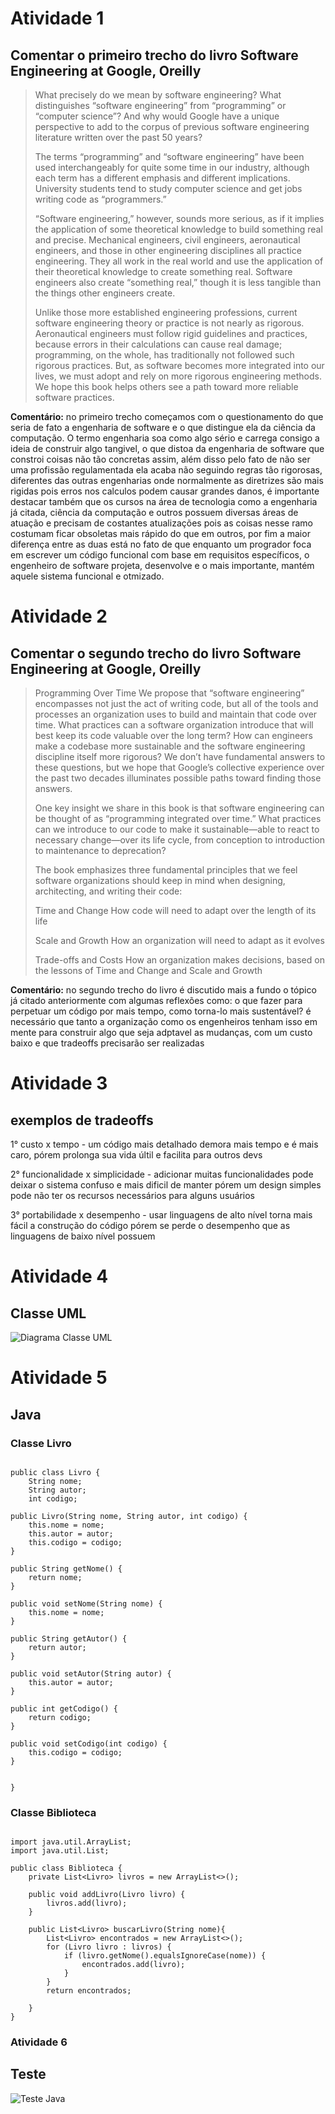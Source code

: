 # Atividade 1
 ## Comentar o primeiro trecho do livro Software Engineering at Google, Oreilly

>What precisely do we mean by software engineering? What distinguishes “software engineering” from “programming” or “computer science”? And why would Google have a unique perspective to add to the corpus of previous software engineering literature written over the past 50 years?
> 
>The terms “programming” and “software engineering” have been used interchangeably for quite some time in our industry, although each term has a different emphasis and different implications. University students tend to study computer science and get jobs writing code as “programmers.”
> 
>“Software engineering,” however, sounds more serious, as if it implies the application of some theoretical knowledge to build something real and precise. Mechanical engineers, civil engineers, aeronautical engineers, and those in other engineering disciplines all practice engineering. They all work in the real world and use the application of their theoretical knowledge to create something real. Software engineers also create “something real,” though it is less tangible than the things other engineers create.
> 
>Unlike those more established engineering professions, current software engineering theory or practice is not nearly as rigorous. Aeronautical engineers must follow rigid guidelines and practices, because errors in their calculations can cause real damage; programming, on the whole, has traditionally not followed such rigorous practices. But, as software becomes more integrated into our lives, we must adopt and rely on more rigorous engineering methods. We hope this book helps others see a path toward more reliable software practices.

**Comentário:** no primeiro trecho começamos com o questionamento do que seria de fato a engenharia de software e o que distingue ela da ciência da computação. O termo engenharia soa como algo sério e carrega consigo a ideia de construir algo tangivel, o que distoa da engenharia de software que constroi coisas não tão concretas assim, além disso pelo fato de não ser uma profissão regulamentada ela acaba não seguindo regras tão rigorosas, diferentes das outras engenharias onde normalmente as diretrizes são mais rigidas pois erros nos calculos podem causar grandes danos, é importante destacar também que os cursos na área de tecnologia como a engenharia já citada, ciência da computação e outros possuem diversas áreas de atuação e precisam de costantes atualizações pois as coisas nesse ramo costumam ficar obsoletas mais rápido do que em outros, por fim a maior diferença entre as duas está no fato de que enquanto um progrador foca em escrever um código funcional com base em requisitos específicos, o engenheiro de software projeta, desenvolve e o mais importante, mantém aquele sistema funcional e otmizado.

 # Atividade 2
  ## Comentar o segundo trecho do livro Software Engineering at Google, Oreilly

>Programming Over Time
>We propose that “software engineering” encompasses not just the act of writing code, but all of the tools and processes an organization uses to build and maintain that code over time. What practices can a software organization introduce that will best keep its code valuable over the long term? How can engineers make a codebase more sustainable and the software engineering discipline itself more rigorous? We don’t have fundamental answers to these questions, but we hope that Google’s collective experience over the past two decades illuminates possible paths toward finding those answers.
>
>One key insight we share in this book is that software engineering can be thought of as “programming integrated over time.” What practices can we introduce to our code to make it sustainable—able to react to necessary change—over its life cycle, from conception to introduction to maintenance to deprecation?
> 
>The book emphasizes three fundamental principles that we feel software organizations should keep in mind when designing, architecting, and writing their code:
> 
>Time and Change
>How code will need to adapt over the length of its life
 >
>Scale and Growth
>How an organization will need to adapt as it evolves
> 
>Trade-offs and Costs
>How an organization makes decisions, based on the lessons of Time and Change and Scale and Growth

**Comentário:** no segundo trecho do livro é discutido mais a fundo o tópico já citado anteriormente com algumas reflexões como: o que fazer para perpetuar um código por mais tempo, como torna-lo mais sustentável? é necessário que tanto a organização como os engenheiros tenham isso em mente para construir algo que seja adptavel as mudanças, com um custo baixo e que tradeoffs precisarão ser realizadas

 # Atividade 3
 ## exemplos de tradeoffs

1°  custo x tempo - um código mais detalhado demora mais tempo e é mais caro, pórem prolonga sua vida últil e facilita para outros devs

2° funcionalidade x simplicidade -  adicionar muitas funcionalidades pode deixar o sistema confuso e mais dificil de manter pórem um design simples pode não ter os recursos necessários para alguns usuários

3° portabilidade x desempenho - usar linguagens de alto nível torna mais fácil a construção do código pórem se perde o desempenho que as linguagens de baixo nível possuem

 # Atividade 4
 ## Classe UML

![Diagrama Classe UML](https://github.com/joaoandrade17/Bertoti/blob/main/engenharia%20de%20software/ClasseUML.png)

 # Atividade 5
 ## Java

 ### Classe Livro
```

public class Livro {
    String nome;
    String autor;
    int codigo;

public Livro(String nome, String autor, int codigo) {
    this.nome = nome;
    this.autor = autor;
    this.codigo = codigo;
}

public String getNome() {
    return nome;
}

public void setNome(String nome) {
    this.nome = nome;
}

public String getAutor() {
    return autor;
}

public void setAutor(String autor) {
    this.autor = autor;
}

public int getCodigo() {
    return codigo;
}

public void setCodigo(int codigo) {
    this.codigo = codigo;
}


}

```
 ### Classe Biblioteca

```

import java.util.ArrayList;
import java.util.List;

public class Biblioteca {
    private List<Livro> livros = new ArrayList<>();

    public void addLivro(Livro livro) {
        livros.add(livro);
    }

    public List<Livro> buscarLivro(String nome){
        List<Livro> encontrados = new ArrayList<>();
        for (Livro livro : livros) {
            if (livro.getNome().equalsIgnoreCase(nome)) {
                encontrados.add(livro);
            }
        }
        return encontrados;

    }
}

```
 ### Atividade 6
 ## Teste
 ![Teste Java](https://github.com/joaoandrade17/Bertoti/blob/49db7d708f8ec37490b26d617716a9b37f8129e1/engenharia%20de%20software/Teste%20classe.png)

